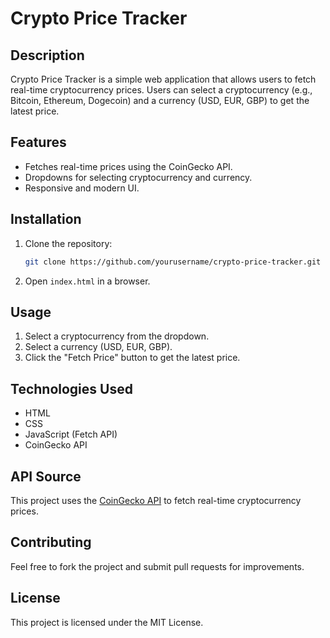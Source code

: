 # Crypto Price Tracker

## Description

Crypto Price Tracker is a simple web application that allows users to fetch real-time cryptocurrency prices. Users can select a cryptocurrency (e.g., Bitcoin, Ethereum, Dogecoin) and a currency (USD, EUR, GBP) to get the latest price.

## Features

- Fetches real-time prices using the CoinGecko API.
- Dropdowns for selecting cryptocurrency and currency.
- Responsive and modern UI.

## Installation

1. Clone the repository:
   ```sh
   git clone https://github.com/yourusername/crypto-price-tracker.git
   ```
2. Open `index.html` in a browser.

## Usage

1. Select a cryptocurrency from the dropdown.
2. Select a currency (USD, EUR, GBP).
3. Click the "Fetch Price" button to get the latest price.

## Technologies Used

- HTML
- CSS
- JavaScript (Fetch API)
- CoinGecko API

## API Source

This project uses the [CoinGecko API](https://www.coingecko.com/en/api) to fetch real-time cryptocurrency prices.

## Contributing

Feel free to fork the project and submit pull requests for improvements.

## License

This project is licensed under the MIT License.
